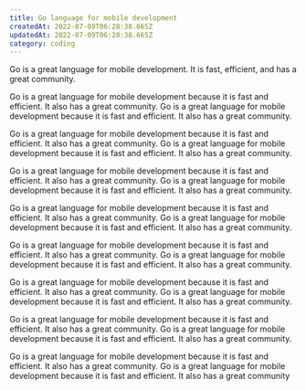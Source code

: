 ```yaml
---
title: Go language for mobile development
createdAt: 2022-07-09T06:28:38.665Z
updatedAt: 2022-07-09T06:28:38.665Z
category: coding
---
```


Go is a great language for mobile development. It is fast, efficient, and has a great community.

Go is a great language for mobile development because it is fast and efficient. It also has a great community. Go is a great language for mobile development because it is fast and efficient. It also has a great community.

Go is a great language for mobile development because it is fast and efficient. It also has a great community. Go is a great language for mobile development because it is fast and efficient. It also has a great community.

Go is a great language for mobile development because it is fast and efficient. It also has a great community. Go is a great language for mobile development because it is fast and efficient. It also has a great community.

Go is a great language for mobile development because it is fast and efficient. It also has a great community. Go is a great language for mobile development because it is fast and efficient. It also has a great community.

Go is a great language for mobile development because it is fast and efficient. It also has a great community. Go is a great language for mobile development because it is fast and efficient. It also has a great community.

Go is a great language for mobile development because it is fast and efficient. It also has a great community. Go is a great language for mobile development because it is fast and efficient. It also has a great community.

Go is a great language for mobile development because it is fast and efficient. It also has a great community. Go is a great language for mobile development because it is fast and efficient. It also has a great community.

Go is a great language for mobile development because it is fast and efficient. It also has a great community. Go is a great language for mobile development because it is fast and efficient. It also has a great community
